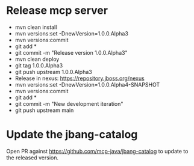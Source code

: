 # Release mcp server

* mvn clean install
* mvn versions:set -DnewVersion=1.0.0.Alpha3
* mvn versions:commit
* git add *
* git commit -m "Release version 1.0.0.Alpha3"
* mvn clean deploy
* git tag 1.0.0.Alpha3
* git push upstream 1.0.0.Alpha3
* Release in nexus: https://repository.jboss.org/nexus
* mvn versions:set -DnewVersion=1.0.0.Alpha4-SNAPSHOT
* mvn versions:commit
* git add *
* git commit -m "New development iteration"
* git push upstream main

# Update the jbang-catalog

Open PR against https://github.com/mcp-java/jbang-catalog to update to the released version.
 
